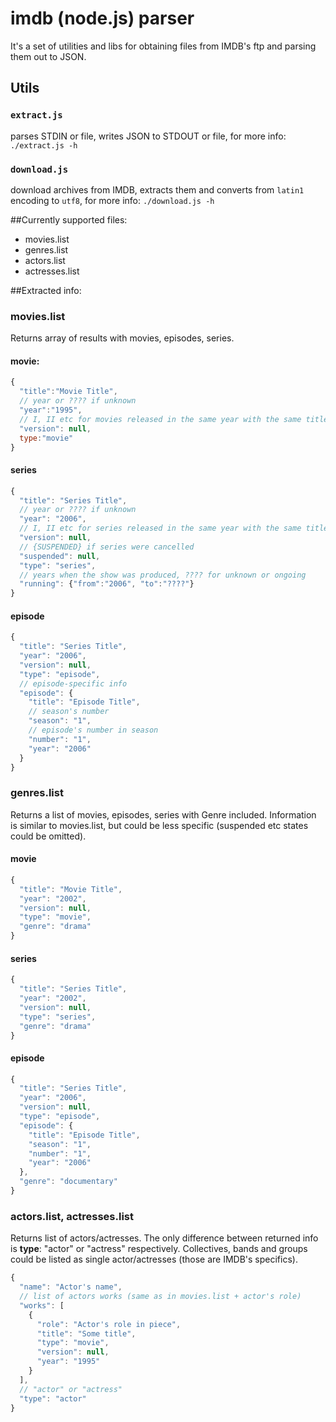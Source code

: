 imdb (node.js) parser
===========

It's a set of utilities and libs for obtaining files from IMDB's ftp and parsing them out to JSON.

## Utils
### `extract.js`
parses STDIN or file, writes JSON to STDOUT or file, for more info: `./extract.js -h`

### `download.js`
download archives from IMDB, extracts them and converts from `latin1` encoding to `utf8`, for more info: `./download.js -h`

##Currently supported files:

* movies.list
* genres.list
* actors.list
* actresses.list

##Extracted info:

### movies.list
Returns array of results with movies, episodes, series.

#### movie:
```js
{
  "title":"Movie Title",
  // year or ???? if unknown
  "year":"1995",
  // I, II etc for movies released in the same year with the same title
  "version": null,
  type:"movie"
}
```

#### series

```js
{
  "title": "Series Title",
  // year or ???? if unknown
  "year": "2006",
  // I, II etc for series released in the same year with the same title
  "version": null,
  // {SUSPENDED} if series were cancelled
  "suspended": null,
  "type": "series",
  // years when the show was produced, ???? for unknown or ongoing
  "running": {"from":"2006", "to":"????"}
}
```

#### episode
```js
{
  "title": "Series Title",
  "year": "2006",
  "version": null,
  "type": "episode",
  // episode-specific info
  "episode": {
    "title": "Episode Title",
    // season's number
    "season": "1",
    // episode's number in season
    "number": "1",
    "year": "2006"
  }
}
```

### genres.list
Returns a list of movies, episodes, series with Genre included.
Information is similar to movies.list, but could be less specific (suspended etc states could be omitted).

#### movie

```js
{
  "title": "Movie Title",
  "year": "2002",
  "version": null,
  "type": "movie",
  "genre": "drama"
}
```

#### series
```js
{
  "title": "Series Title",
  "year": "2002",
  "version": null,
  "type": "series",
  "genre": "drama"
}
```

#### episode
```js
{
  "title": "Series Title",
  "year": "2006",
  "version": null,
  "type": "episode",
  "episode": {
    "title": "Episode Title",
    "season": "1",
    "number": "1",
    "year": "2006"
  },
  "genre": "documentary"
}
```

### actors.list, actresses.list
Returns list of actors/actresses.
The only difference between returned info is **type**: "actor" or "actress" respectively.
Collectives, bands and groups could be listed as single actor/actresses (those are IMDB's specifics).

```js
{
  "name": "Actor's name",
  // list of actors works (same as in movies.list + actor's role)
  "works": [
    {
      "role": "Actor's role in piece",
      "title": "Some title",
      "type": "movie",
      "version": null,
      "year": "1995"
    }
  ],
  // "actor" or "actress"
  "type": "actor"
}
```
